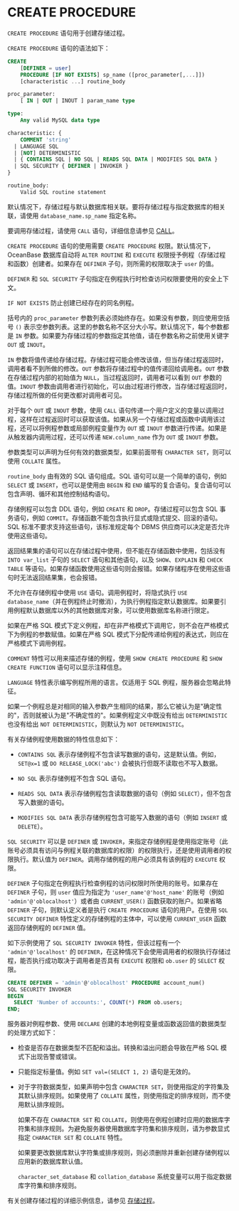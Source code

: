 # CREATE PROCEDURE 

`CREATE PROCEDURE` 语句用于创建存储过程。

`CREATE PROCEDURE` 语句的语法如下：

```sql
CREATE
    [DEFINER = user]
    PROCEDURE [IF NOT EXISTS] sp_name ([proc_parameter[,...]])
    [characteristic ...] routine_body

proc_parameter:
    [ IN | OUT | INOUT ] param_name type

type:
    Any valid MySQL data type

characteristic: {
    COMMENT 'string'
  | LANGUAGE SQL
  | [NOT] DETERMINISTIC
  | { CONTAINS SQL | NO SQL | READS SQL DATA | MODIFIES SQL DATA }
  | SQL SECURITY { DEFINER | INVOKER }
}

routine_body:
    Valid SQL routine statement
```

默认情况下，存储过程与默认数据库相关联。要将存储过程与指定数据库的相关联，请使用 `database_name.sp_name` 指定名称。

要调用存储过程，请使用 `CALL` 语句，详细信息请参见 [CALL](../5.pl-manipulation-statement/1.CALL.md)。

`CREATE PROCEDURE` 语句的使用需要 `CREATE PROCEDURE` 权限。默认情况下，OceanBase 数据库自动将 `ALTER ROUTINE` 和 `EXECUTE` 权限授予例程（存储过程和函数）创建者。如果存在 `DEFINER` 子句，则所需的权限取决于 `user` 的值。

`DEFINER` 和 `SQL SECURITY` 子句指定在例程执行时检查访问权限要使用的安全上下文。

`IF NOT EXISTS` 防止创建已经存在的同名例程。

括号内的 `proc_parameter` 参数列表必须始终存在。如果没有参数，则应使用空括号 `()` 表示空参数列表。这里的参数名称不区分大小写。默认情况下，每个参数都是 `IN` 参数。如果要为存储过程的参数指定其他值，请在参数名称之前使用关键字 `OUT` 或 `INOUT`。

`IN` 参数将值传递给存储过程。存储过程可能会修改该值，但当存储过程返回时，调用者看不到所做的修改。`OUT` 参数将存储过程中的值传递回给调用者。`OUT` 参数在存储过程内部的初始值为 `NULL`，当过程返回时，调用者可以看到 `OUT` 参数的值。`INOUT` 参数由调用者进行初始化，可以由过程进行修改，当存储过程返回时，存储过程所做的任何更改都对调用者可见。

对于每个 `OUT` 或 `INOUT` 参数，使用 `CALL` 语句传递一个用户定义的变量以调用过程，这样在过程返回时可以获取该值。如果从另一个存储过程或函数中调用该过程，还可以将例程参数或局部例程变量作为 `OUT` 或 `INOUT` 参数进行传递。如果是从触发器内调用过程，还可以传递 `NEW.column_name` 作为 `OUT` 或 `INOUT` 参数。

参数类型可以声明为任何有效的数据类型，如果前面带有 `CHARACTER SET`，则可以使用 `COLLATE` 属性。

`routine_body` 由有效的 SQL 语句组成。SQL 语句可以是一个简单的语句，例如 `SELECT` 或 `INSERT`，也可以是使用由 `BEGIN` 和 `END` 编写的复合语句。复合语句可以包含声明、循环和其他控制结构语句。

存储例程可以包含 DDL 语句，例如 `CREATE` 和 `DROP`。存储过程可以包含 SQL 事务语句，例如 `COMMIT`。存储函数不能包含执行显式或隐式提交、回滚的语句。SQL 标准不要求支持这些语句，该标准规定每个 DBMS 供应商可以决定是否允许使用这些语句。

返回结果集的语句可以在存储过程中使用，但不能在存储函数中使用，包括没有 `INTO var_list` 子句的 `SELECT` 语句和其他语句，以及 `SHOW`、`EXPLAIN` 和 `CHECK TABLE` 等语句。如果存储函数使用这些语句则会报错。如果存储程序在使用这些语句时无法返回结果集，也会报错。

不允许在存储例程中使用 `USE` 语句。调用例程时，将隐式执行 `USE database_name`（并在例程终止时撤消），为执行例程指定默认数据库。如果要引用例程默认数据库以外的其他数据库对象，可以使用数据库名称进行限定。

如果在严格 SQL 模式下定义例程，却在非严格模式下调用它，则不会在严格模式下为例程的参数赋值。如果在严格 SQL 模式下分配传递给例程的表达式，则应在严格模式下调用例程。

`COMMENT` 特性可以用来描述存储的例程，使用 `SHOW CREATE PROCEDURE` 和 `SHOW CREATE FUNCTION` 语句可以显示注释信息。

`LANGUAGE` 特性表示编写例程所用的语言。仅适用于 SQL 例程，服务器会忽略此特征。

如果一个例程总是对相同的输入参数产生相同的结果，那么它被认为是"确定性的"，否则就被认为是"不确定性的"。如果例程定义中既没有给出 `DETERMINISTIC` 也没有给出 `NOT DETERMINISTIC`，则默认为 `NOT DETERMINISTIC`。

有关存储例程使用数据的特性信息如下：

* `CONTAINS SQL` 表示存储例程不包含读写数据的语句，这是默认值。例如，`SET@x=1` 或 `DO RELEASE_LOCK('abc')` 会被执行但既不读取也不写入数据。

* `NO SQL` 表示存储例程不包含 SQL 语句。

* `READS SQL DATA` 表示存储例程包含读取数据的语句（例如 `SELECT`），但不包含写入数据的语句。

* `MODIFIES SQL DATA` 表示存储例程包含可能写入数据的语句（例如 `INSERT` 或 `DELETE`）。


`SQL SECURITY` 可以是 `DEFINER` 或 `INVOKER`，来指定存储例程是使用指定账号（此账号必须具有访问与例程关联的数据库的权限）的权限执行，还是使用调用者的权限执行。默认值为 `DEFINER`。调用存储例程的用户必须具有该例程的 `EXECUTE` 权限。

`DEFINER` 子句指定在例程执行检查例程的访问权限时所使用的账号。如果存在 `DEFINER` 子句，则 `user` 值应为指定为 `'user_name'@'host_name'` 的账号（例如 `'admin'@'oblocalhost'`）或者由 `CURRENT_USER()` 函数获取的账户。如果省略 `DEFINER` 子句，则默认定义者是执行 `CREATE PROCEDURE` 语句的用户。在使用 `SQL SECURITY DEFINER` 特性定义的存储例程的主体中，可以使用 `CURRENT_USER` 函数返回存储例程的 `DEFINER` 值。

如下示例使用了 `SQL SECURITY INVOKER` 特性，但该过程有一个 `'admin'@'localhost'` 的 `DEFINER`，在这种情况下会使用调用者的权限执行存储过程，能否执行成功取决于调用者是否具有 `EXECUTE` 权限和 `ob.user` 的 `SELECT` 权限。

```sql
CREATE DEFINER = 'admin'@'oblocalhost' PROCEDURE account_num()
SQL SECURITY INVOKER
BEGIN
  SELECT 'Number of accounts:', COUNT(*) FROM ob.users;
END;
```


服务器对例程参数、使用 `DECLARE` 创建的本地例程变量或函数返回值的数据类型的处理方式如下：

* 检查是否存在数据类型不匹配和溢出。转换和溢出问题会导致在严格 SQL 模式下出现告警或错误。 

* 只能指定标量值。例如 `SET val=(SELECT 1, 2)` 语句是无效的。

* 对于字符数据类型，如果声明中包含 `CHARACTER SET`，则使用指定的字符集及其默认排序规则。如果使用了 `COLLATE` 属性，则使用指定的排序规则，而不使用默认排序规则。

  如果不存在 `CHARACTER SET` 和 `COLLATE`，则使用在例程创建时应用的数据库字符集和排序规则。为避免服务器使用数据库字符集和排序规则，请为参数显式指定 `CHARACTER SET` 和 `COLLATE` 特性。

  如果要更改数据库默认字符集或排序规则，则必须删除并重新创建存储例程以应用新的数据库默认值。

  `character_set_database` 和 `collation_database` 系统变量可以用于指定数据库字符集和排序规则。

有关创建存储过程的详细示例信息，请参见 [存储过程](../2.storage-object/3.pl-stored-procedure.md)。